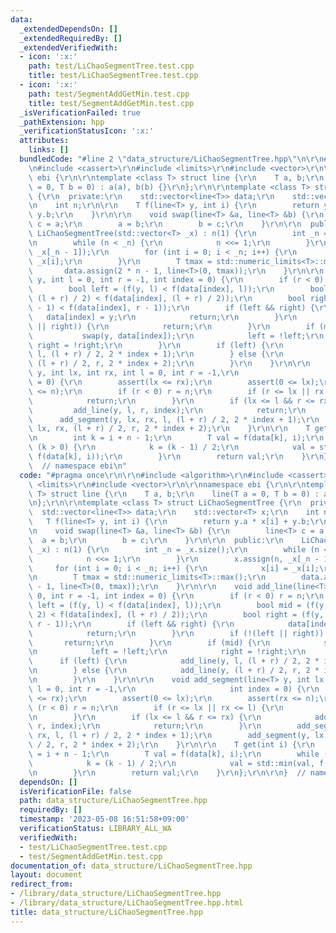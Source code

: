 ```yaml
---
data:
  _extendedDependsOn: []
  _extendedRequiredBy: []
  _extendedVerifiedWith:
  - icon: ':x:'
    path: test/LiChaoSegmentTree.test.cpp
    title: test/LiChaoSegmentTree.test.cpp
  - icon: ':x:'
    path: test/SegmentAddGetMin.test.cpp
    title: test/SegmentAddGetMin.test.cpp
  _isVerificationFailed: true
  _pathExtension: hpp
  _verificationStatusIcon: ':x:'
  attributes:
    links: []
  bundledCode: "#line 2 \"data_structure/LiChaoSegmentTree.hpp\"\n\r\n#include <algorithm>\r\
    \n#include <cassert>\r\n#include <limits>\r\n#include <vector>\r\n\r\nnamespace\
    \ ebi {\r\n\r\ntemplate <class T> struct line {\r\n    T a, b;\r\n    line(T a\
    \ = 0, T b = 0) : a(a), b(b) {}\r\n};\r\n\r\ntemplate <class T> struct LiChaoSegmentTree\
    \ {\r\n  private:\r\n    std::vector<line<T>> data;\r\n    std::vector<T> x;\r\
    \n    int n;\r\n\r\n    T f(line<T> y, int i) {\r\n        return y.a * x[i] +\
    \ y.b;\r\n    }\r\n\r\n    void swap(line<T> &a, line<T> &b) {\r\n        line<T>\
    \ c = a;\r\n        a = b;\r\n        b = c;\r\n    }\r\n\r\n  public:\r\n   \
    \ LiChaoSegmentTree(std::vector<T> _x) : n(1) {\r\n        int _n = _x.size();\r\
    \n        while (n < _n) {\r\n            n <<= 1;\r\n        }\r\n        x.assign(n,\
    \ _x[_n - 1]);\r\n        for (int i = 0; i < _n; i++) {\r\n            x[i] =\
    \ _x[i];\r\n        }\r\n        T tmax = std::numeric_limits<T>::max();\r\n \
    \       data.assign(2 * n - 1, line<T>(0, tmax));\r\n    }\r\n\r\n    void add_line(line<T>\
    \ y, int l = 0, int r = -1, int index = 0) {\r\n        if (r < 0) r = n;\r\n\
    \        bool left = (f(y, l) < f(data[index], l));\r\n        bool mid = (f(y,\
    \ (l + r) / 2) < f(data[index], (l + r) / 2));\r\n        bool right = (f(y, r\
    \ - 1) < f(data[index], r - 1));\r\n        if (left && right) {\r\n         \
    \   data[index] = y;\r\n            return;\r\n        }\r\n        if (!(left\
    \ || right)) {\r\n            return;\r\n        }\r\n        if (mid) {\r\n \
    \           swap(y, data[index]);\r\n            left = !left;\r\n           \
    \ right = !right;\r\n        }\r\n        if (left) {\r\n            add_line(y,\
    \ l, (l + r) / 2, 2 * index + 1);\r\n        } else {\r\n            add_line(y,\
    \ (l + r) / 2, r, 2 * index + 2);\r\n        }\r\n    }\r\n\r\n    void add_segment(line<T>\
    \ y, int lx, int rx, int l = 0, int r = -1,\r\n                     int index\
    \ = 0) {\r\n        assert(lx <= rx);\r\n        assert(0 <= lx);\r\n        assert(rx\
    \ <= n);\r\n        if (r < 0) r = n;\r\n        if (r <= lx || rx <= l) {\r\n\
    \            return;\r\n        }\r\n        if (lx <= l && r <= rx) {\r\n   \
    \         add_line(y, l, r, index);\r\n            return;\r\n        }\r\n  \
    \      add_segment(y, lx, rx, l, (l + r) / 2, 2 * index + 1);\r\n        add_segment(y,\
    \ lx, rx, (l + r) / 2, r, 2 * index + 2);\r\n    }\r\n\r\n    T get(int i) {\r\
    \n        int k = i + n - 1;\r\n        T val = f(data[k], i);\r\n        while\
    \ (k > 0) {\r\n            k = (k - 1) / 2;\r\n            val = std::min(val,\
    \ f(data[k], i));\r\n        }\r\n        return val;\r\n    }\r\n};\r\n\r\n}\
    \  // namespace ebi\n"
  code: "#pragma once\r\n\r\n#include <algorithm>\r\n#include <cassert>\r\n#include\
    \ <limits>\r\n#include <vector>\r\n\r\nnamespace ebi {\r\n\r\ntemplate <class\
    \ T> struct line {\r\n    T a, b;\r\n    line(T a = 0, T b = 0) : a(a), b(b) {}\r\
    \n};\r\n\r\ntemplate <class T> struct LiChaoSegmentTree {\r\n  private:\r\n  \
    \  std::vector<line<T>> data;\r\n    std::vector<T> x;\r\n    int n;\r\n\r\n \
    \   T f(line<T> y, int i) {\r\n        return y.a * x[i] + y.b;\r\n    }\r\n\r\
    \n    void swap(line<T> &a, line<T> &b) {\r\n        line<T> c = a;\r\n      \
    \  a = b;\r\n        b = c;\r\n    }\r\n\r\n  public:\r\n    LiChaoSegmentTree(std::vector<T>\
    \ _x) : n(1) {\r\n        int _n = _x.size();\r\n        while (n < _n) {\r\n\
    \            n <<= 1;\r\n        }\r\n        x.assign(n, _x[_n - 1]);\r\n   \
    \     for (int i = 0; i < _n; i++) {\r\n            x[i] = _x[i];\r\n        }\r\
    \n        T tmax = std::numeric_limits<T>::max();\r\n        data.assign(2 * n\
    \ - 1, line<T>(0, tmax));\r\n    }\r\n\r\n    void add_line(line<T> y, int l =\
    \ 0, int r = -1, int index = 0) {\r\n        if (r < 0) r = n;\r\n        bool\
    \ left = (f(y, l) < f(data[index], l));\r\n        bool mid = (f(y, (l + r) /\
    \ 2) < f(data[index], (l + r) / 2));\r\n        bool right = (f(y, r - 1) < f(data[index],\
    \ r - 1));\r\n        if (left && right) {\r\n            data[index] = y;\r\n\
    \            return;\r\n        }\r\n        if (!(left || right)) {\r\n     \
    \       return;\r\n        }\r\n        if (mid) {\r\n            swap(y, data[index]);\r\
    \n            left = !left;\r\n            right = !right;\r\n        }\r\n  \
    \      if (left) {\r\n            add_line(y, l, (l + r) / 2, 2 * index + 1);\r\
    \n        } else {\r\n            add_line(y, (l + r) / 2, r, 2 * index + 2);\r\
    \n        }\r\n    }\r\n\r\n    void add_segment(line<T> y, int lx, int rx, int\
    \ l = 0, int r = -1,\r\n                     int index = 0) {\r\n        assert(lx\
    \ <= rx);\r\n        assert(0 <= lx);\r\n        assert(rx <= n);\r\n        if\
    \ (r < 0) r = n;\r\n        if (r <= lx || rx <= l) {\r\n            return;\r\
    \n        }\r\n        if (lx <= l && r <= rx) {\r\n            add_line(y, l,\
    \ r, index);\r\n            return;\r\n        }\r\n        add_segment(y, lx,\
    \ rx, l, (l + r) / 2, 2 * index + 1);\r\n        add_segment(y, lx, rx, (l + r)\
    \ / 2, r, 2 * index + 2);\r\n    }\r\n\r\n    T get(int i) {\r\n        int k\
    \ = i + n - 1;\r\n        T val = f(data[k], i);\r\n        while (k > 0) {\r\n\
    \            k = (k - 1) / 2;\r\n            val = std::min(val, f(data[k], i));\r\
    \n        }\r\n        return val;\r\n    }\r\n};\r\n\r\n}  // namespace ebi"
  dependsOn: []
  isVerificationFile: false
  path: data_structure/LiChaoSegmentTree.hpp
  requiredBy: []
  timestamp: '2023-05-08 16:51:58+09:00'
  verificationStatus: LIBRARY_ALL_WA
  verifiedWith:
  - test/LiChaoSegmentTree.test.cpp
  - test/SegmentAddGetMin.test.cpp
documentation_of: data_structure/LiChaoSegmentTree.hpp
layout: document
redirect_from:
- /library/data_structure/LiChaoSegmentTree.hpp
- /library/data_structure/LiChaoSegmentTree.hpp.html
title: data_structure/LiChaoSegmentTree.hpp
---
```

